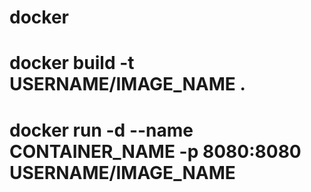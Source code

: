 # docker
# docker build -t USERNAME/IMAGE_NAME .
# docker run -d --name CONTAINER_NAME -p 8080:8080 USERNAME/IMAGE_NAME